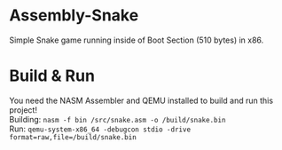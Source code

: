 # Assembly-Snake
Simple Snake game running inside of Boot Section (510 bytes) in x86.

# Build & Run
You need the NASM Assembler and QEMU installed to build and run this project!<br>
Building: ```nasm -f bin /src/snake.asm -o /build/snake.bin```<br>
Run: ```qemu-system-x86_64 -debugcon stdio -drive format=raw,file=/build/snake.bin```<br>
